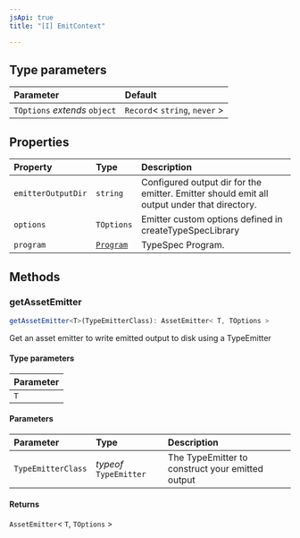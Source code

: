 ```yaml
---
jsApi: true
title: "[I] EmitContext"

---
```

## Type parameters

| Parameter | Default |
| :------ | :------ |
| `TOptions` *extends* `object` | `Record`< `string`, `never` \> |

## Properties

| Property | Type | Description |
| :------ | :------ | :------ |
| `emitterOutputDir` | `string` | Configured output dir for the emitter. Emitter should emit all output under that directory. |
| `options` | `TOptions` | Emitter custom options defined in createTypeSpecLibrary |
| `program` | [`Program`](Interface.Program.md) | TypeSpec Program. |

## Methods

### getAssetEmitter

```ts
getAssetEmitter<T>(TypeEmitterClass): AssetEmitter< T, TOptions >
```

Get an asset emitter to write emitted output to disk using a TypeEmitter

#### Type parameters

| Parameter |
| :------ |
| `T` |

#### Parameters

| Parameter | Type | Description |
| :------ | :------ | :------ |
| `TypeEmitterClass` | *typeof* `TypeEmitter` | The TypeEmitter to construct your emitted output |

#### Returns

`AssetEmitter`< `T`, `TOptions` \>
